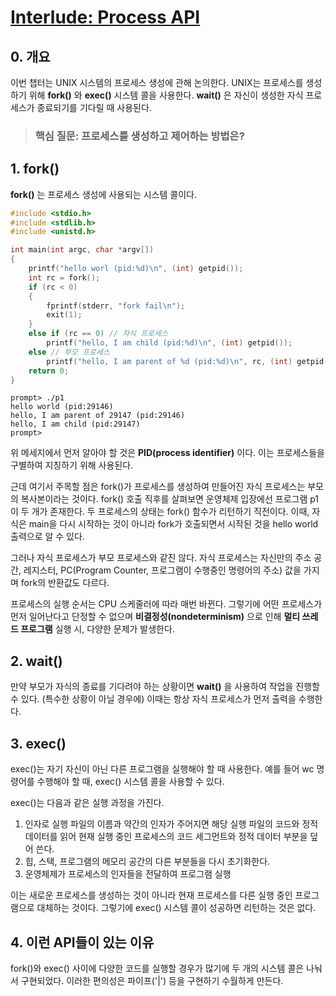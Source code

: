 # [Interlude: Process API](https://pages.cs.wisc.edu/~remzi/OSTEP/Korean/05-cpu-api.pdf)

## 0. 개요

이번 챕터는 UNIX 시스템의 프로세스 생성에 관해 논의한다. UNIX는 프로세스를 생성하기 위해 **fork()** 와 **exec()** 시스템 콜을 사용한다. **wait()** 은 자신이 생성한 자식 프로세스가 종료되기를 기다릴 때 사용된다.

> ### 핵심 질문: 프로세스를 생성하고 제어하는 방법은?

## 1. fork()

**fork()** 는 프로세스 생성에 사용되는 시스템 콜이다.

```c
#include <stdio.h>
#include <stdlib.h>
#include <unistd.h>

int main(int argc, char *argv[])
{
	printf("hello worl (pid:%d)\n", (int) getpid());
	int rc = fork();
	if (rc < 0)
	{
		fprintf(stderr, "fork fail\n");
		exit(1);
	}
	else if (rc == 0) // 자식 프로세스
		printf("hello, I am child (pid:%d)\n", (int) getpid());
	else // 부모 프로세스
		printf("hello, I am parent of %d (pid:%d)\n", rc, (int) getpid());
	return 0;
}
```

```shell
prompt> ./p1 
hello world (pid:29146) 
hello, I am parent of 29147 (pid:29146) 
hello, I am child (pid:29147) 
prompt>
```

위 메세지에서 먼저 알아야 할 것은 **PID(process identifier)** 이다. 이는 프로세스들을 구별하여 지칭하기 위해 사용된다.

근데 여기서 주목할 점은 fork()가 프로세스를 생성하여 만들어진 자식 프로세스는 부모의 복사본이라는 것이다. fork() 호출 직후를 살펴보면 운영체제 입장에선 프로그램 p1이 두 개가 존재한다. 두 프로세스의 상태는 fork() 함수가 리턴하기 직전이다. 이때, 자식은 main을 다시 시작하는 것이 아니라 fork가 호출되면서 시작된 것을 hello world 출력으로 알 수 있다.

그러나 자식 프로세스가 부모 프로세스와 같진 않다. 자식 프로세스는 자신만의 주소 공간, 레지스터, PC(Program Counter, 프로그램이 수행중인 명령어의 주소) 값을 가지며 fork의 반환값도 다르다.

프로세스의 실행 순서는 CPU 스케줄러에 따라 매번 바뀐다. 그렇기에 어떤 프로세스가 먼저 일어난다고 단정할 수 없으며 **비결정성(nondeterminism)** 으로 인해 **멀티 쓰레드 프로그램** 실행 시, 다양한 문제가 발생한다. 

## 2. wait()

만약 부모가 자식의 종료를 기다려야 하는 상황이면 **wait()** 을 사용하여 작업을 진행할 수 있다. (특수한 상황이 아닐 경우에) 이때는 항상 자식 프로세스가 먼저 출력을 수행한다. 

## 3. exec()

exec()는 자기 자신이 아닌 다른 프로그램을 실행해야 할 때 사용한다. 예를 들어 wc 명령어를 수행해야 할 때, exec() 시스템 콜을 사용할 수 있다.

exec()는 다음과 같은 실행 과정을 가진다.

1. 인자로 실행 파일의 이름과 약간의 인자가 주어지면 해당 실행 파일의 코드와 정적 데이터를 읽어 현재 실행 중인 프로세스의 코드 세그먼트와 정적 데이터 부분을 덮어 쓴다.
2. 힙, 스택, 프로그램의 메모리 공간의 다른 부분들을 다시 초기화한다.
3. 운영체제가 프로세스의 인자들을 전달하여 프로그램 실행

이는 새로운 프로세스를 생성하는 것이 아니라 현재 프로세스를 다른 실행 중인 프로그램으로 대체하는 것이다. 그렇기에 exec() 시스템 콜이 성공하면 리턴하는 것은 없다.

## 4. 이런 API들이 있는 이유

fork()와 exec() 사이에 다양한 코드를 실행할 경우가 많기에 두 개의 시스템 콜은 나눠서 구현되었다.  이러한 편의성은 파이프('|') 등을 구현하기 수월하게 만든다.